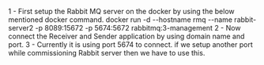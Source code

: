 1 - First setup the Rabbit MQ server on the docker by using the below mentioned docker command.
docker run -d --hostname rmq --name rabbit-server2 -p 8089:15672 -p 5674:5672 rabbitmq:3-management
2 - Now connect the Receiver and Sender application by using domain name and port. 
3 - Currently it is using port 5674 to connect. if we setup another port while commissioning Rabbit server then we have to use this.
